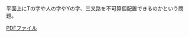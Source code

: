 平面上にTの字や人の字やYの字、三叉路を不可算個配置できるのかという問題。

[PDFファイル](https://github.com/s-tajiri-osaka/20250915/blob/main/main.pdf)
